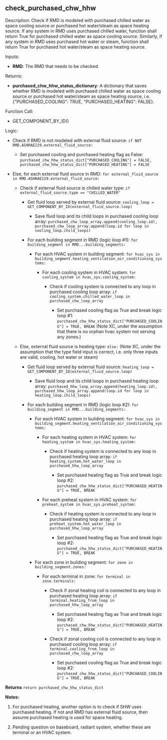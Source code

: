 
## check_purchased_chw_hhw

Description: Check if RMD is modeled with purchased chilled water as space cooling source or purchased hot water/steam as space heating source. If any system in RMD uses purchased chilled water, function shall return True for purchased chilled water as space cooling source. Similarly, if any system in RMD uses purchased hot water or steam, function shall return True for purchased hot water/steam as space heating source.

Inputs:  
- **RMD**: The RMD that needs to be checked.

Returns:
- **purchased_chw_hhw_status_dictionary**: A dictionary that saves whether RMD is modeled with purchased chilled water as space cooling source or purchased hot water/steam as space heating source, i.e. {"PURCHASED_COOLING": TRUE, "PURCHASED_HEATING": FALSE}.

Function Call:
- GET_COMPONENT_BY_ID()

Logic:  

- Check if RMD is not modeled with external fluid source: `if NOT RMD.ASHRAE229.external_fluid_source:`

  - Set purchased cooling and purchased heating flag as False: `purchased_chw_hhw_status_dict["PURCHASED_COOLING"] = FALSE, purchased_chw_hhw_status_dict["PURCHASED_HEATING"] = FALSE`

- Else, for each external fluid source in RMD: `for external_fluid_source in RMD.ASHRAE229.external_fluid_source:`

  - Check if external fluid source is chilled water type: `if external_fluid_source.type == "CHILLED_WATER"`

    - Get fluid loop served by external fluid source: `cooling_loop = GET_COMPONENT_BY_ID(external_fluid_source.loop)`

      - Save fluid loop and its child loops in purchased cooling loop array: `purchased_chw_loop_array.append(cooling_loop.id), purchased_chw_loop_array.append(loop.id for loop in cooling_loop.child_loops)`

    - For each building segment in RMD (logic loop #1): `for building_segment in RMD...building_segments:`

      - For each HVAC system in building segment: `for hvac_sys in building_segment.heating_ventilation_air_conditioning_systems:`

        - For each cooling system in HVAC system: `for cooling_system in hvac_sys.cooling_system:`

          - Check if cooling system is connected to any loop in purchased cooling loop array: `if cooling_system.chilled_water_loop in purchased_chw_loop_array`

            - Set purchased cooling flag as True and break logic loop #1: `purchased_chw_hhw_status_dict["PURCHASED_COOLING"] = TRUE, BREAK` (Note XC, under the assumption that there is no orphan hvac system not serving any zones.)

  - Else, external fluid source is heating type: `else:` (Note XC, under the assumption that the type field input is correct, i.e. only three inputs are valid, cooling, hot water or steam)

    - Get fluid loop served by external fluid source: `heating_loop = GET_COMPONENT_BY_ID(external_fluid_source.loop)`

      - Save fluid loop and its child loops in purchased heating loop array: `purchased_hhw_loop_array.append(heating_loop.id), purchased_hhw_loop_array.append(loop.id for loop in heating_loop.child_loops)`

    - For each building segment in RMD (logic loop #2): `for building_segment in RMD...building_segments:`

      - For each HVAC system in building segment: `for hvac_sys in building_segment.heating_ventilation_air_conditioning_systems:`

        - For each heating system in HVAC system: `for heating_system in hvac_sys.heating_system:`

          - Check if heating system is connected to any loop in purchased heating loop array: `if heating_system.hot_water_loop in purchased_hhw_loop_array`

            - Set purchased heating flag as True and break logic loop #2: `purchased_chw_hhw_status_dict["PURCHASED_HEATING"] = TRUE, BREAK`

        - For each preheat system in HVAC system: `for preheat_system in hvac_sys.preheat_system:`

          - Check if heating system is connected to any loop in purchased heating loop array: `if preheat_system.hot_water_loop in purchased_hhw_loop_array`

            - Set purchased heating flag as True and break logic loop #2: `purchased_chw_hhw_status_dict["PURCHASED_HEATING"] = TRUE, BREAK`

      - For each zone in building segment: `for zone in building_segment.zones:`

        - For each terminal in zone: `for terminal in zone.terminals:`

          - Check if zonal heating coil is connected to any loop in purchased heating loop array: `if terminal.heating_from_loop in purchased_hhw_loop_array`

            - Set purchased heating flag as True and break logic loop #2: `purchased_chw_hhw_status_dict["PURCHASED_HEATING"] = TRUE, BREAK`

          - Check if zonal cooling coil is connected to any loop in purchased cooling loop array: `if terminal.cooling_from_loop in purchased_chw_loop_array`

            - Set purchased cooling flag as True and break logic loop #2: `purchased_chw_hhw_status_dict["PURCHASED_COOLING"] = TRUE, BREAK`

**Returns** `return purchased_chw_hhw_status_dict`  

**Notes:**

1. For purchased heating, another option is to check if SHW uses purchased heating. If not and RMD has external fluid source, then assume purchased heating is used for space heating.

2. Pending question on baseboard, radiant system, whether these are terminal or an HVAC system.
